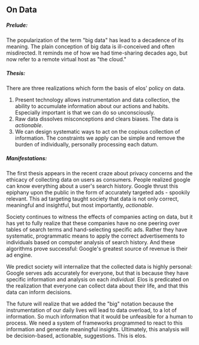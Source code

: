 On Data
-------

##### Prelude:
The popularization of the term "big data" has lead to a decadence of its meaning. The plain conception of big data is ill-conceived and often misdirected. It reminds me of how we had time-sharing decades ago, but now refer to a remote virtual host as "the cloud."

##### Thesis:
There are three realizations which form the basis of elos' policy on data.

 1. Present technology allows instrumentation and data collection, the ability to accumulate information about our actions and habits. Especially important is that we can do so unconsciously.
 2. Raw data dissolves misconceptions and clears biases. The data is *actionable*.
 3. We can design systematic ways to act on the copious collection of information. The constraints we apply can be simple and remove the burden of individually, personally processing each datum.

##### Manifestations:
The first thesis appears in the recent craze about privacy concerns and the ethicacy of collecting data on users as consumers. People realized google can know everything about a user's search history. Google thrust this epiphany  upon the public in the form of accurately targeted ads - spookily relevant. This ad targeting taught society that data is not only correct, meaningful and insightful, but most importantly, _actionable_.

Society continues to witness the effects of companies acting on data, but it has yet to fully realize that these companies have no one peering over tables of search terms and hand-selecting specific ads. Rather they have systematic, programmatic means to apply the correct advertisements to individuals based on computer analysis of search history. And these algorithms prove successful: Google's greatest source of revenue is their ad engine.

We predict society will internalize that the collected data is highly personal: Google serves ads accurately for everyone, but that is because they have specific information and analysis on each _individual_. Elos is predicated on the realization that everyone can collect data about their life, and that this data can inform decisions. 

The future will realize that we added the "big" notation because the instrumentation of our daily lives will lead to data overload, to a lot of information. So much information that it would be unfeasible for a human to process. We need a system of frameworks programmed to react to this information and generate meaningful insights. Ultimately, this analysis will be decision-based, actionable, suggestions. This is elos.


